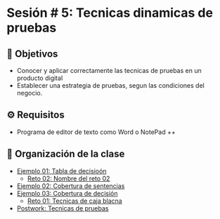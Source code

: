 
# Sesión # 5: Tecnicas dinamicas de pruebas

## :dart: Objetivos

- Conocer y aplicar correctamente las tecnicas de pruebas en un producto digital
- Establecer una estrategia de pruebas, segun las condiciones del negocio.


## ⚙ Requisitos

+ Programa de editor de texto como Word o NotePad ++ 

## 📂 Organización de la clase

- [Ejemplo 01:  Tabla de decisioón](./Ejemplo-01/README.md)
    - [Reto  02: Nombre del reto 02](./Reto-02/README.md)
- [Ejemplo 02: Cobertura de sentencias](./Ejemplo-02/README.md)
- [Ejemplo 03: Cobertura de decisión](./Ejemplo-02/README.md)
    - [Reto 01: Tecnicas de caja blacna](./Reto-03/README.md)
- [Postwork: Tecnicas de pruebas](./Postwork/README.md)




